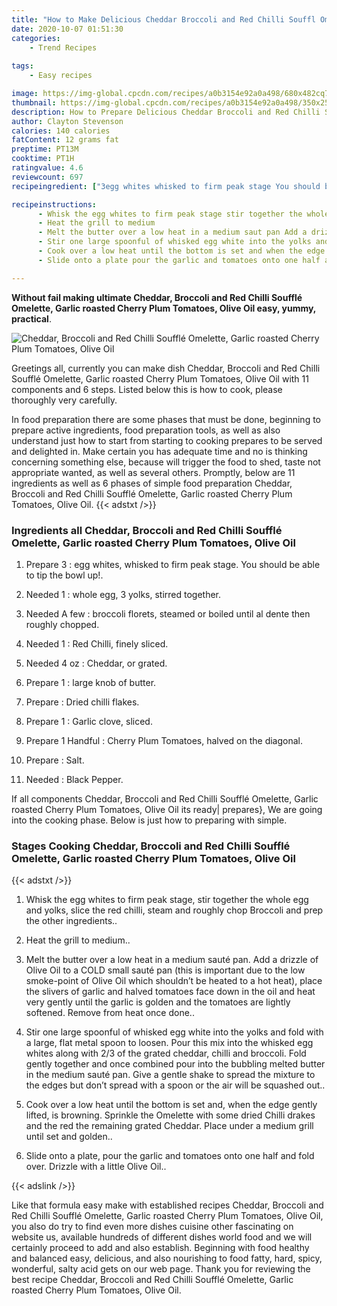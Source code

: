 ```yaml
---
title: "How to Make Delicious Cheddar Broccoli and Red Chilli Souffl Omelette Garlic roasted Cherry Plum Tomatoes Olive Oil"
date: 2020-10-07 01:51:30
categories:
    - Trend Recipes
    
tags:
    - Easy recipes

image: https://img-global.cpcdn.com/recipes/a0b3154e92a0a498/680x482cq70/cheddar-broccoli-and-red-chilli-souffle-omelette-garlic-roasted-cherry-plum-tomatoes-olive-oil-recipe-main-photo.jpg
thumbnail: https://img-global.cpcdn.com/recipes/a0b3154e92a0a498/350x250cq70/cheddar-broccoli-and-red-chilli-souffle-omelette-garlic-roasted-cherry-plum-tomatoes-olive-oil-recipe-main-photo.jpg
description: How to Prepare Delicious Cheddar Broccoli and Red Chilli Souffl Omelette Garlic roasted Cherry Plum Tomatoes Olive Oil with 11 ingredients and 6 stages of easy cooking.
author: Clayton Stevenson
calories: 140 calories
fatContent: 12 grams fat
preptime: PT13M
cooktime: PT1H
ratingvalue: 4.6
reviewcount: 697
recipeingredient: ["3egg whites whisked to firm peak stage You should be able to tip the bowl up", "1whole egg 3 yolks stirred together", "A fewbroccoli florets steamed or boiled until al dente then roughly chopped", "1Red Chilli finely sliced", "4 ozCheddar or grated", "1large knob of butter", "Dried chilli flakes", "1Garlic clove sliced", "1 HandfulCherry Plum Tomatoes halved on the diagonal", "Salt", "Black Pepper"]

recipeinstructions: 
      - Whisk the egg whites to firm peak stage stir together the whole egg and yolks slice the red chilli steam and roughly chop Broccoli and prep the other ingredients 
      - Heat the grill to medium 
      - Melt the butter over a low heat in a medium saut pan Add a drizzle of Olive Oil to a COLD small saut pan this is important due to the low smokepoint of Olive Oil which shouldnt be heated to a hot heat place the slivers of garlic and halved tomatoes face down in the oil and heat very gently until the garlic is golden and the tomatoes are lightly softened Remove from heat once done 
      - Stir one large spoonful of whisked egg white into the yolks and fold with a large flat metal spoon to loosen Pour this mix into the whisked egg whites along with 23 of the grated cheddar chilli and broccoli Fold gently together and once combined pour into the bubbling melted butter in the medium saut pan Give a gentle shake to spread the mixture to the edges but dont spread with a spoon or the air will be squashed out 
      - Cook over a low heat until the bottom is set and when the edge gently lifted is browning Sprinkle the Omelette with some dried Chilli drakes and the red the remaining grated Cheddar Place under a medium grill until set and golden 
      - Slide onto a plate pour the garlic and tomatoes onto one half and fold over Drizzle with a little Olive Oil

---
```




**Without fail making ultimate Cheddar, Broccoli and Red Chilli Soufflé Omelette, Garlic roasted Cherry Plum Tomatoes, Olive Oil easy, yummy, practical**. 


![Cheddar, Broccoli and Red Chilli Soufflé Omelette, Garlic roasted Cherry Plum Tomatoes, Olive Oil](https://img-global.cpcdn.com/recipes/a0b3154e92a0a498/680x482cq70/cheddar-broccoli-and-red-chilli-souffle-omelette-garlic-roasted-cherry-plum-tomatoes-olive-oil-recipe-main-photo.jpg "Cheddar, Broccoli and Red Chilli Soufflé Omelette, Garlic roasted Cherry Plum Tomatoes, Olive Oil")




Greetings all, currently you can make dish Cheddar, Broccoli and Red Chilli Soufflé Omelette, Garlic roasted Cherry Plum Tomatoes, Olive Oil with 11 components and 6 steps. Listed below this is how to cook, please thoroughly very carefully.

In food preparation there are some phases that must be done, beginning to prepare active ingredients, food preparation tools, as well as also understand just how to start from starting to cooking prepares to be served and delighted in. Make certain you has adequate time and no is thinking concerning something else, because will trigger the food to shed, taste not appropriate wanted, as well as several others. Promptly, below are 11 ingredients as well as 6 phases of simple food preparation Cheddar, Broccoli and Red Chilli Soufflé Omelette, Garlic roasted Cherry Plum Tomatoes, Olive Oil.
{{< adstxt />}}

### Ingredients all Cheddar, Broccoli and Red Chilli Soufflé Omelette, Garlic roasted Cherry Plum Tomatoes, Olive Oil


1. Prepare 3 : egg whites, whisked to firm peak stage. You should be able to tip the bowl up!.

1. Needed 1 : whole egg, 3 yolks, stirred together.

1. Needed A few : broccoli florets, steamed or boiled until al dente then roughly chopped.

1. Needed 1 : Red Chilli, finely sliced.

1. Needed 4 oz : Cheddar, or grated.

1. Prepare 1 : large knob of butter.

1. Prepare  : Dried chilli flakes.

1. Prepare 1 : Garlic clove, sliced.

1. Prepare 1 Handful : Cherry Plum Tomatoes, halved on the diagonal.

1. Prepare  : Salt.

1. Needed  : Black Pepper.



If all components Cheddar, Broccoli and Red Chilli Soufflé Omelette, Garlic roasted Cherry Plum Tomatoes, Olive Oil its ready| prepares}, We are going into the cooking phase. Below is just how to preparing with simple.

### Stages Cooking Cheddar, Broccoli and Red Chilli Soufflé Omelette, Garlic roasted Cherry Plum Tomatoes, Olive Oil

{{< adstxt />}}


1. Whisk the egg whites to firm peak stage, stir together the whole egg and yolks, slice the red chilli, steam and roughly chop Broccoli and prep the other ingredients..



1. Heat the grill to medium..



1. Melt the butter over a low heat in a medium sauté pan. Add a drizzle of Olive Oil to a COLD small sauté pan (this is important due to the low smoke-point of Olive Oil which shouldn’t be heated to a hot heat), place the slivers of garlic and halved tomatoes face down in the oil and heat very gently until the garlic is golden and the tomatoes are lightly softened. Remove from heat once done..



1. Stir one large spoonful of whisked egg white into the yolks and fold with a large, flat metal spoon to loosen. Pour this mix into the whisked egg whites along with 2/3 of the grated cheddar, chilli and broccoli. Fold gently together and once combined pour into the bubbling melted butter in the medium sauté pan. Give a gentle shake to spread the mixture to the edges but don’t spread with a spoon or the air will be squashed out..



1. Cook over a low heat until the bottom is set and, when the edge gently lifted, is browning. Sprinkle the Omelette with some dried Chilli drakes and the red the remaining grated Cheddar. Place under a medium grill until set and golden..



1. Slide onto a plate, pour the garlic and tomatoes onto one half and fold over. Drizzle with a little Olive Oil..





{{< adslink />}}

Like that formula easy make with established recipes Cheddar, Broccoli and Red Chilli Soufflé Omelette, Garlic roasted Cherry Plum Tomatoes, Olive Oil, you also do try to find even more dishes cuisine other fascinating on website us, available hundreds of different dishes world food and we will certainly proceed to add and also establish. Beginning with food healthy and balanced easy, delicious, and also nourishing to food fatty, hard, spicy, wonderful, salty acid gets on our web page. Thank you for reviewing the best recipe Cheddar, Broccoli and Red Chilli Soufflé Omelette, Garlic roasted Cherry Plum Tomatoes, Olive Oil.

